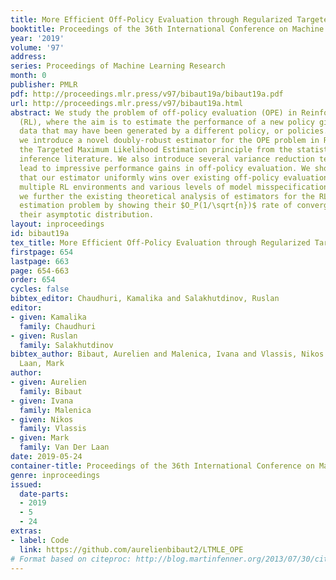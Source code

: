 ```yaml
---
title: More Efficient Off-Policy Evaluation through Regularized Targeted Learning
booktitle: Proceedings of the 36th International Conference on Machine Learning
year: '2019'
volume: '97'
address: 
series: Proceedings of Machine Learning Research
month: 0
publisher: PMLR
pdf: http://proceedings.mlr.press/v97/bibaut19a/bibaut19a.pdf
url: http://proceedings.mlr.press/v97/bibaut19a.html
abstract: We study the problem of off-policy evaluation (OPE) in Reinforcement Learning
  (RL), where the aim is to estimate the performance of a new policy given historical
  data that may have been generated by a different policy, or policies. In particular,
  we introduce a novel doubly-robust estimator for the OPE problem in RL, based on
  the Targeted Maximum Likelihood Estimation principle from the statistical causal
  inference literature. We also introduce several variance reduction techniques that
  lead to impressive performance gains in off-policy evaluation. We show empirically
  that our estimator uniformly wins over existing off-policy evaluation methods across
  multiple RL environments and various levels of model misspecification. Finally,
  we further the existing theoretical analysis of estimators for the RL off-policy
  estimation problem by showing their $O_P(1/\sqrt{n})$ rate of convergence and characterizing
  their asymptotic distribution.
layout: inproceedings
id: bibaut19a
tex_title: More Efficient Off-Policy Evaluation through Regularized Targeted Learning
firstpage: 654
lastpage: 663
page: 654-663
order: 654
cycles: false
bibtex_editor: Chaudhuri, Kamalika and Salakhutdinov, Ruslan
editor:
- given: Kamalika
  family: Chaudhuri
- given: Ruslan
  family: Salakhutdinov
bibtex_author: Bibaut, Aurelien and Malenica, Ivana and Vlassis, Nikos and Van Der
  Laan, Mark
author:
- given: Aurelien
  family: Bibaut
- given: Ivana
  family: Malenica
- given: Nikos
  family: Vlassis
- given: Mark
  family: Van Der Laan
date: 2019-05-24
container-title: Proceedings of the 36th International Conference on Machine Learning
genre: inproceedings
issued:
  date-parts:
  - 2019
  - 5
  - 24
extras:
- label: Code
  link: https://github.com/aurelienbibaut2/LTMLE_OPE
# Format based on citeproc: http://blog.martinfenner.org/2013/07/30/citeproc-yaml-for-bibliographies/
---
```

